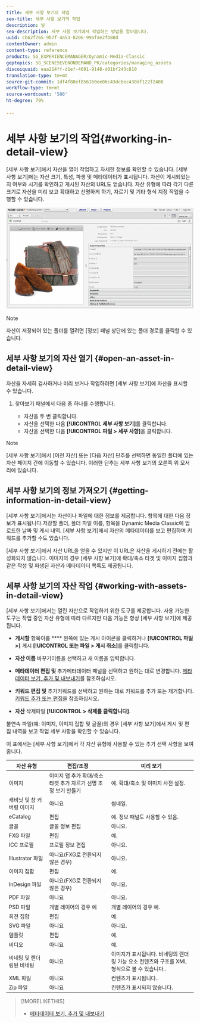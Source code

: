 ```yaml
---
title: 세부 사항 보기의 작업
seo-title: 세부 사항 보기의 작업
description: 널
seo-description: 세부 사항 보기에서 작업하는 방법을 알아봅니다.
uuid: cb62f765-9b7f-4a53-8206-99afae2fb80d
contentOwner: admin
content-type: reference
products: SG_EXPERIENCEMANAGER/Dynamic-Media-Classic
geptopics: SG_SCENESEVENONDEMAND_PK/categories/managing_assets
discoiquuid: eaa214ff-d1ef-4691-9148-d01bf243c810
translation-type: tm+mt
source-git-commit: 1df4f88ef856160ee06c43dc6ec430df122f2408
workflow-type: tm+mt
source-wordcount: '588'
ht-degree: 79%

---
```



# 세부 사항 보기의 작업{#working-in-detail-view}

[세부 사항 보기]에서 자산을 열어 작업하고 자세한 정보를 확인할 수 있습니다. [세부 사항 보기]에는 자산 크기, 특성, 파생 및 메타데이터가 표시됩니다. 자산이 게시되었는지 여부와 시기를 확인하고 게시된 자산의 URL도 얻습니다. 자산 유형에 따라 각기 다른 크기로 자산을 미리 보고 확대하고 선명하게 하기, 자르기 및 기타 형식 지정 작업을 수행할 수 있습니다.

<!-- 

Comment Type: remark
Last Modified By: Rick Brough (rbrough@adobe.com)
Last Modified Date: 2018-06-14T13:52:46.623-0400

<p>as_detail_view_popup.png found in Downloads on local in folder "scene7-images"</p>

 -->

![세부 사항 보기](/help/assets/image_0.img.png)

>[!NOTE]
>
>자산이 저장되어 있는 폴더를 열려면 [정보] 패널 상단에 있는 폴더 경로를 클릭할 수 있습니다.

## 세부 사항 보기의 자산 열기 {#open-an-asset-in-detail-view}

자산을 자세히 검사하거나 미리 보거나 작업하려면 [세부 사항 보기]에 자산을 표시할 수 있습니다.

1. 찾아보기 패널에서 다음 중 하나를 수행합니다.

   * 자산을 두 번 클릭합니다.
   * 자산을 선택한 다음 **[!UICONTROL 세부 사항 보기]**&#x200B;를 클릭합니다.
   * 자산을 선택한 다음 **[!UICONTROL 파일 > 세부 사항]**&#x200B;을 클릭합니다.

>[!NOTE]
>
>[세부 사항 보기]에서 [이전 자산] 또는 [다음 자산] 단추를 선택하면 동일한 폴더에 있는 자산 페이지 간에 이동할 수 있습니다. 이러한 단추는 세부 사항 보기의 오른쪽 위 모서리에 있습니다.

## 세부 사항 보기의 정보 가져오기 {#getting-information-in-detail-view}

[세부 사항 보기]에서는 자산이나 파일에 대한 정보를 제공합니다. 항목에 대한 다음 정보가 표시됩니다.저장할 폴더, 폴더 파일 이름, 항목을 Dynamic Media Classic에 업로드한 날짜 및 게시 내역. [세부 사항 보기]에서 자산의 메타데이터를 보고 편집하며 키워드를 추가할 수도 있습니다.

[세부 사항 보기]에서 자산 URL을 얻을 수 있지만 이 URL은 자산을 게시하기 전에는 활성화되지 않습니다. 이미지의 경우 [세부 사항 보기]에 확대/축소 타겟 및 이미지 집합과 같은 작성 및 파생된 자산과 메타데이터 목록도 제공됩니다.

## 세부 사항 보기의 자산 작업 {#working-with-assets-in-detail-view}

[세부 사항 보기]에서는 열린 자산으로 작업하기 위한 도구를 제공합니다. 사용 가능한 도구는 작업 중인 자산 유형에 따라 다르지만 다음 기능은 항상 [세부 사항 보기]에 제공됩니다.

* **게시할**
항목이름  **** 왼쪽에 있는 게시 아이콘을 클릭하거나  **[!UICONTROL 파일 >]** 게시  **[!UICONTROL 또는 파일 > 게시 취소]**&#x200B;를 클릭합니다.

* **자산 이름**
바꾸기이름을 선택하고 새 이름을 입력합니다.

* **메타데이터 편집 및**
추가메타데이터 패널을 선택하고 원하는 대로 변경합니다. [메타데이터 보기, 추가 및 내보내기](/help/viewing-adding-exporting-metadata.md)를 참조하십시오.

* **키워드 편집 및**
추가키워드를 선택하고 원하는 대로 키워드를 추가 또는 제거합니다. [키워드 추가 또는 편집](/help/viewing-adding-exporting-metadata.md)을 참조하십시오.

* **자산**
삭제파일  **[!UICONTROL > 삭제를 클릭합니다]**.

불연속 파일(예: 이미지, 이미지 집합 및 글꼴)의 경우 [세부 사항 보기]에서 게시 및 편집 내역을 보고 작업 세부 사항을 확인할 수 있습니다.

이 표에서는 [세부 사항 보기]에서 각 자산 유형에 사용할 수 있는 추가 선택 사항을 보여 줍니다.

| 자산 유형 | 편집/조정 | 미리 보기 |
|--- |--- |--- |
| 이미지 | 이미지 맵 추가 확대/축소 타겟 추가 자르기 선명 조정 보기 만들기 | 예. 확대/축소 및 이미지 사전 설정. |
| 캐비닛 및 창 커버링 이미지 | 아니요 | 썸네일. |
| eCatalog | 편집 | 예. 정보 패널도 사용할 수 있음. |
| 글꼴 | 글꼴 정보 편집 | 아니요. |
| FXG 파일 | 편집 | 예. |
| ICC 프로필 | 프로필 정보 편집 | 아니요. |
| Illustrator 파일 | 아니요(FXG로 전환되지 않은 경우) | 아니요. |
| 이미지 집합 | 편집 | 예. |
| InDesign 파일 | 아니요(FXG로 전환되지 않은 경우) | 아니요. |
| PDF 파일 | 아니요 | 아니요. |
| PSD 파일 | 개별 레이어의 경우 예 | 개별 레이어의 경우 예. |
| 회전 집합 | 편집 | 예. |
| SVG 파일 | 아니요 | 아니요. |
| 템플릿 | 편집 | 예. |
| 비디오 | 아니요 | 예. |
| 비네팅 및 렌더링된 비네팅 | 아니요 | 이미지가 표시됩니다. 비네팅의 렌더링 가능 요소 컨텐츠와 구조를 XML 형식으로 볼 수 있습니다.. |
| XML 파일 | 아니요 | 컨텐츠가 표시됩니다.. |
| Zip 파일 | 아니요 | 컨텐츠가 표시되지 않습니다. |

>[!MORELIKETHIS]
>
>* [메타데이터 보기, 추가 및 내보내기](viewing-adding-exporting-metadata.md#viewing_adding_and_exporting_metadata)

